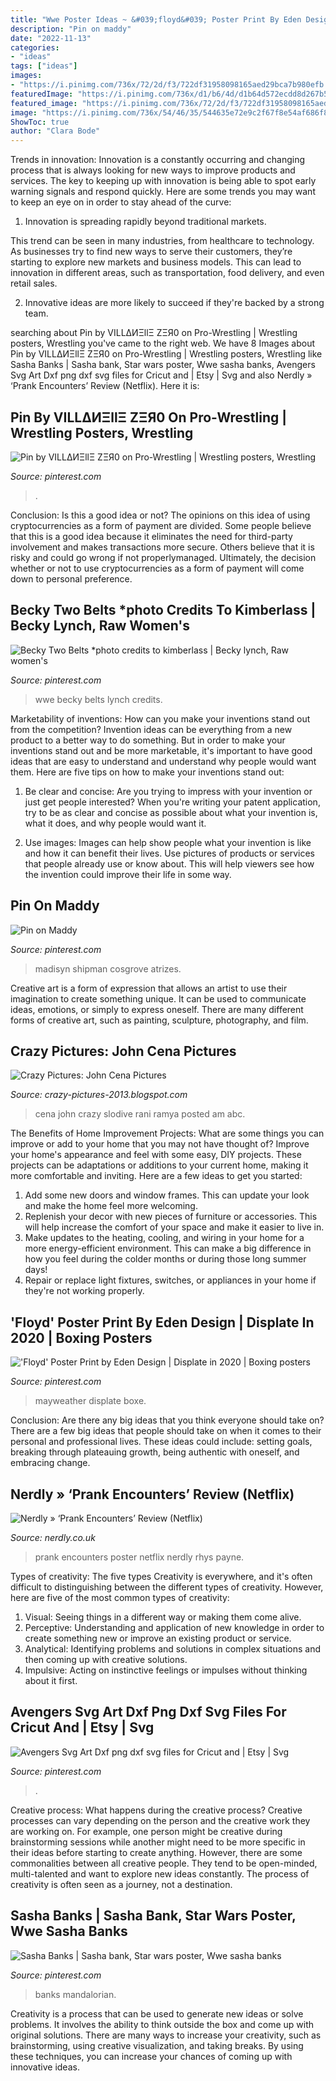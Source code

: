 ```yaml
---
title: "Wwe Poster Ideas ~ &#039;floyd&#039; Poster Print By Eden Design"
description: "Pin on maddy"
date: "2022-11-13"
categories:
- "ideas"
tags: ["ideas"]
images:
- "https://i.pinimg.com/736x/72/2d/f3/722df31958098165aed29bca7b980efb.jpg"
featuredImage: "https://i.pinimg.com/736x/d1/b6/4d/d1b64d572ecdd8d267b5b5c2ab821c82.jpg"
featured_image: "https://i.pinimg.com/736x/72/2d/f3/722df31958098165aed29bca7b980efb.jpg"
image: "https://i.pinimg.com/736x/54/46/35/544635e72e9c2f67f8e54af686f81898.jpg"
ShowToc: true
author: "Clara Bode"
---
```



Trends in innovation:
Innovation is a constantly occurring and changing process that is always looking for new ways to improve products and services. The key to keeping up with innovation is being able to spot early warning signals and respond quickly. Here are some trends you may want to keep an eye on in order to stay ahead of the curve:
1. Innovation is spreading rapidly beyond traditional markets.

This trend can be seen in many industries, from healthcare to technology. As businesses try to find new ways to serve their customers, they’re starting to explore new markets and business models. This can lead to innovation in different areas, such as transportation, food delivery, and even retail sales.

2. Innovative ideas are more likely to succeed if they're backed by a strong team.

	

		
searching about Pin by VILLΔИΞllΞ ZΞЯ0 on Pro-Wrestling | Wrestling posters, Wrestling you've came to the right web. We have 8 Images about Pin by VILLΔИΞllΞ ZΞЯ0 on Pro-Wrestling | Wrestling posters, Wrestling like Sasha Banks | Sasha bank, Star wars poster, Wwe sasha banks, Avengers Svg Art Dxf png dxf svg files for Cricut and | Etsy | Svg and also Nerdly » ‘Prank Encounters’ Review (Netflix). Here it is:
		
    
## Pin By VILLΔИΞllΞ ZΞЯ0 On Pro-Wrestling | Wrestling Posters, Wrestling

<img loading=lazy src="https://i.pinimg.com/originals/ff/c3/8e/ffc38ef71c0c6de0c318bf8bfbfc6181.jpg" onerror="this.onerror=null;this.src='https://tse4.mm.bing.net/th?id=OIP.HTTUkGPjBxpWYCCpb2BffgHaML&amp;pid=15.1';" alt="Pin by VILLΔИΞllΞ ZΞЯ0 on Pro-Wrestling | Wrestling posters, Wrestling">

_Source: pinterest.com_

>. 

	

Conclusion: Is this a good idea or not?
The opinions on this idea of using cryptocurrencies as a form of payment are divided. Some people believe that this is a good idea because it eliminates the need for third-party involvement and makes transactions more secure. Others believe that it is risky and could go wrong if not properlymanaged. Ultimately, the decision whether or not to use cryptocurrencies as a form of payment will come down to personal preference.

    
## Becky Two Belts *photo Credits To Kimberlass | Becky Lynch, Raw Women&#039;s

<img loading=lazy src="https://i.pinimg.com/736x/d1/b6/4d/d1b64d572ecdd8d267b5b5c2ab821c82.jpg" onerror="this.onerror=null;this.src='https://tse4.mm.bing.net/th?id=OIP.UA3Xf2yd0I1mQJ6RMRVSBAHaLF&amp;pid=15.1';" alt="Becky Two Belts *photo credits to kimberlass | Becky lynch, Raw women&#039;s">

_Source: pinterest.com_

>wwe becky belts lynch credits. 

	

Marketability of inventions: How can you make your inventions stand out from the competition?
Invention ideas can be everything from a new product to a better way to do something. But in order to make your inventions stand out and be more marketable, it's important to have good ideas that are easy to understand and understand why people would want them. Here are five tips on how to make your inventions stand out:
1. Be clear and concise: Are you trying to impress with your invention or just get people interested? When you're writing your patent application, try to be as clear and concise as possible about what your invention is, what it does, and why people would want it.

2. Use images: Images can help show people what your invention is like and how it can benefit their lives. Use pictures of products or services that people already use or know about. This will help viewers see how the invention could improve their life in some way.

    
## Pin On Maddy

<img loading=lazy src="https://i.pinimg.com/736x/54/46/35/544635e72e9c2f67f8e54af686f81898.jpg" onerror="this.onerror=null;this.src='https://tse3.mm.bing.net/th?id=OIP.F5jmJqnxLy-Pm-25DTtdQAHaMc&amp;pid=15.1';" alt="Pin on Maddy">

_Source: pinterest.com_

>madisyn shipman cosgrove atrizes. 

	

Creative art is a form of expression that allows an artist to use their imagination to create something unique. It can be used to communicate ideas, emotions, or simply to express oneself. There are many different forms of creative art, such as painting, sculpture, photography, and film.

    
## Crazy Pictures: John Cena Pictures

<img loading=lazy src="http://3.bp.blogspot.com/-Bks1mTW_IJU/UNnjyaA-EFI/AAAAAAAApLo/wl0r2q9URzQ/s1600/you-can-see-me.jpg" onerror="this.onerror=null;this.src='https://tse4.mm.bing.net/th?id=OIP.dzQ3upJWM3FZT-Z86SHY7wHaEo&amp;pid=15.1';" alt="Crazy Pictures: John Cena Pictures">

_Source: crazy-pictures-2013.blogspot.com_

>cena john crazy slodive rani ramya posted am abc. 

	

The Benefits of Home Improvement Projects: What are some things you can improve or add to your home that you may not have thought of?
Improve your home's appearance and feel with some easy, DIY projects. These projects can be adaptations or additions to your current home, making it more comfortable and inviting. Here are a few ideas to get you started: 
1. Add some new doors and window frames. This can update your look and make the home feel more welcoming. 
2. Replenish your decor with new pieces of furniture or accessories. This will help increase the comfort of your space and make it easier to live in. 
3. Make updates to the heating, cooling, and wiring in your home for a more energy-efficient environment. This can make a big difference in how you feel during the colder months or during those long summer days! 
4. Repair or replace light fixtures, switches, or appliances in your home if they're not working properly.

    
## &#039;Floyd&#039; Poster Print By Eden Design | Displate In 2020 | Boxing Posters

<img loading=lazy src="https://i.pinimg.com/originals/e2/04/4a/e2044ab7243fee993e9ada62d4ad275e.jpg" onerror="this.onerror=null;this.src='https://tse2.mm.bing.net/th?id=OIP.7QfGI5sqT7U8ZqNBYcX09AHaKX&amp;pid=15.1';" alt="&#039;Floyd&#039; Poster Print by Eden Design | Displate in 2020 | Boxing posters">

_Source: pinterest.com_

>mayweather displate boxe. 

	

Conclusion: Are there any big ideas that you think everyone should take on?
There are a few big ideas that people should take on when it comes to their personal and professional lives. These ideas could include: setting goals, breaking through plateauing growth, being authentic with oneself, and embracing change.

    
## Nerdly » ‘Prank Encounters’ Review (Netflix)

<img loading=lazy src="http://www.nerdly.co.uk/wp-content/uploads/2019/12/prank-encounters-poster.jpg" onerror="this.onerror=null;this.src='https://tse1.mm.bing.net/th?id=OIP.CBVUolwyV4HJ4PybVWvsSgHaK-&amp;pid=15.1';" alt="Nerdly » ‘Prank Encounters’ Review (Netflix)">

_Source: nerdly.co.uk_

>prank encounters poster netflix nerdly rhys payne. 

	

Types of creativity: The five types
Creativity is everywhere, and it's often difficult to distinguishing between the different types of creativity. However, here are five of the most common types of creativity:
1. Visual: Seeing things in a different way or making them come alive.
2. Perceptive: Understanding and application of new knowledge in order to create something new or improve an existing product or service. 
3. Analytical: Identifying problems and solutions in complex situations and then coming up with creative solutions. 
4. Impulsive: Acting on instinctive feelings or impulses without thinking about it first. 

    
## Avengers Svg Art Dxf Png Dxf Svg Files For Cricut And | Etsy | Svg

<img loading=lazy src="https://i.pinimg.com/originals/6b/fb/81/6bfb8141d275d9d2ef15c006b0772416.jpg" onerror="this.onerror=null;this.src='https://tse4.mm.bing.net/th?id=OIP.kFBwx-Ai8NvIJAKMO-guOwHaGV&amp;pid=15.1';" alt="Avengers Svg Art Dxf png dxf svg files for Cricut and | Etsy | Svg">

_Source: pinterest.com_

>. 

	

Creative process: What happens during the creative process?
Creative processes can vary depending on the person and the creative work they are working on. For example, one person might be creative during brainstorming sessions while another might need to be more specific in their ideas before starting to create anything. However, there are some commonalities between all creative people. They tend to be open-minded, multi-talented and want to explore new ideas constantly. The process of creativity is often seen as a journey, not a destination.

    
## Sasha Banks | Sasha Bank, Star Wars Poster, Wwe Sasha Banks

<img loading=lazy src="https://i.pinimg.com/736x/72/2d/f3/722df31958098165aed29bca7b980efb.jpg" onerror="this.onerror=null;this.src='https://tse3.mm.bing.net/th?id=OIP.cvXBTKU02E__KaHVemmRqgHaJQ&amp;pid=15.1';" alt="Sasha Banks | Sasha bank, Star wars poster, Wwe sasha banks">

_Source: pinterest.com_

>banks mandalorian. 

	

Creativity is a process that can be used to generate new ideas or solve problems. It involves the ability to think outside the box and come up with original solutions. There are many ways to increase your creativity, such as brainstorming, using creative visualization, and taking breaks. By using these techniques, you can increase your chances of coming up with innovative ideas.

